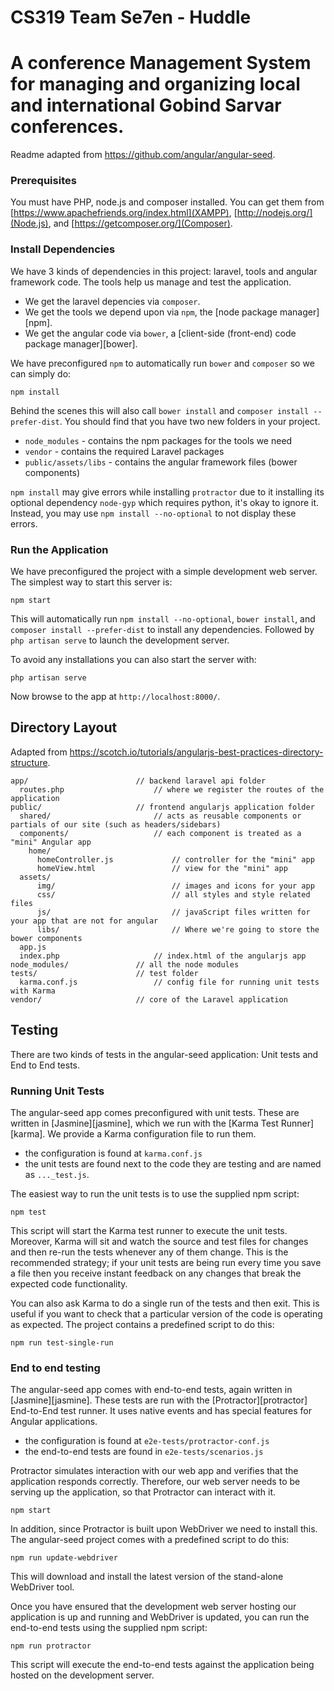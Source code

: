 # CS319 Team Se7en - Huddle
# A conference Management System for managing and organizing local and international Gobind Sarvar conferences.

Readme adapted from https://github.com/angular/angular-seed.

### Prerequisites

You must have PHP, node.js and composer installed. You can get them from [https://www.apachefriends.org/index.html](XAMPP), [http://nodejs.org/](Node.js), and [https://getcomposer.org/](Composer).

### Install Dependencies

We have 3 kinds of dependencies in this project: laravel, tools and angular framework code. The tools help us manage and test the application.

* We get the laravel depencies via `composer`.
* We get the tools we depend upon via `npm`, the [node package manager][npm].
* We get the angular code via `bower`, a [client-side (front-end) code package manager][bower].

We have preconfigured `npm` to automatically run `bower` and `composer` so we can simply do:

```
npm install
```

Behind the scenes this will also call `bower install` and `composer install --prefer-dist`.  You should find that you have two new
folders in your project.

* `node_modules` - contains the npm packages for the tools we need
* `vendor` - contains the required Laravel packages
* `public/assets/libs` - contains the angular framework files (bower components)

`npm install` may give errors while installing `protractor` due to it installing its optional dependency `node-gyp` which requires python, it's okay to ignore it. Instead, you may use `npm install --no-optional` to not display these errors.

### Run the Application

We have preconfigured the project with a simple development web server. The simplest way to start this server is:

```
npm start
```

This will automatically run `npm install --no-optional`, `bower install`, and `composer install --prefer-dist` to install any dependencies.
Followed by `php artisan serve` to launch the development server.

To avoid any installations you can also start the server with:

```
php artisan serve
```

Now browse to the app at `http://localhost:8000/`.

## Directory Layout

Adapted from https://scotch.io/tutorials/angularjs-best-practices-directory-structure.

```
app/ 						// backend laravel api folder
  routes.php                    // where we register the routes of the application
public/                     // frontend angularjs application folder
  shared/                       // acts as reusable components or partials of our site (such as headers/sidebars)
  components/                   // each component is treated as a "mini" Angular app
    home/
      homeController.js         	// controller for the "mini" app
      homeView.html             	// view for the "mini" app
  assets/
      img/                      	// images and icons for your app
      css/                      	// all styles and style related files
      js/                       	// javaScript files written for your app that are not for angular
      libs/                     	// Where we're going to store the bower components
  app.js 
  index.php 					// index.html of the angularjs app
node_modules/               // all the node modules
tests/ 						// test folder
  karma.conf.js                 // config file for running unit tests with Karma
vendor/                     // core of the Laravel application
```

## Testing

There are two kinds of tests in the angular-seed application: Unit tests and End to End tests.

### Running Unit Tests

The angular-seed app comes preconfigured with unit tests. These are written in
[Jasmine][jasmine], which we run with the [Karma Test Runner][karma]. We provide a Karma
configuration file to run them.

* the configuration is found at `karma.conf.js`
* the unit tests are found next to the code they are testing and are named as `..._test.js`.

The easiest way to run the unit tests is to use the supplied npm script:

```
npm test
```

This script will start the Karma test runner to execute the unit tests. Moreover, Karma will sit and
watch the source and test files for changes and then re-run the tests whenever any of them change.
This is the recommended strategy; if your unit tests are being run every time you save a file then
you receive instant feedback on any changes that break the expected code functionality.

You can also ask Karma to do a single run of the tests and then exit.  This is useful if you want to
check that a particular version of the code is operating as expected.  The project contains a
predefined script to do this:

```
npm run test-single-run
```


### End to end testing

The angular-seed app comes with end-to-end tests, again written in [Jasmine][jasmine]. These tests
are run with the [Protractor][protractor] End-to-End test runner.  It uses native events and has
special features for Angular applications.

* the configuration is found at `e2e-tests/protractor-conf.js`
* the end-to-end tests are found in `e2e-tests/scenarios.js`

Protractor simulates interaction with our web app and verifies that the application responds
correctly. Therefore, our web server needs to be serving up the application, so that Protractor
can interact with it.

```
npm start
```

In addition, since Protractor is built upon WebDriver we need to install this.  The angular-seed
project comes with a predefined script to do this:

```
npm run update-webdriver
```

This will download and install the latest version of the stand-alone WebDriver tool.

Once you have ensured that the development web server hosting our application is up and running
and WebDriver is updated, you can run the end-to-end tests using the supplied npm script:

```
npm run protractor
```

This script will execute the end-to-end tests against the application being hosted on the
development server.